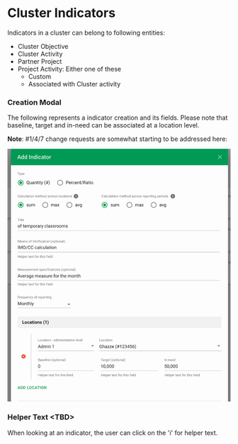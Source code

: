 # Cluster Indicators

Indicators in a cluster can belong to following entities:

* Cluster Objective
* Cluster Activity
* Partner Project
* Project Activity: Either one of these
  * Custom
  * Associated with Cluster activity



### Creation Modal

The following represents a indicator creation and its fields. Please note that baseline, target and in-need can be associated at a location level.

**Note**: \#1/4/7 change requests are somewhat starting to be addressed here:

![](../../.gitbook/assets/cluster_-_add_indicator.png)

### Helper Text &lt;TBD&gt;

When looking at an indicator, the user can click on the 'i' for helper text.




